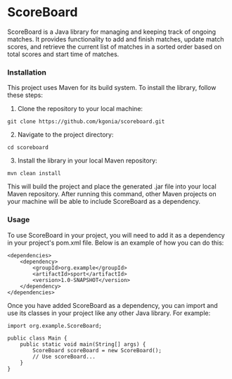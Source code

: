 # ScoreBoard

ScoreBoard is a Java library for managing and keeping track of ongoing matches. It provides functionality to add and finish matches, update match scores, and retrieve the current list of matches in a sorted order based on total scores and start time of matches.

### Installation

This project uses Maven for its build system. To install the library, follow these steps:

1. Clone the repository to your local machine:
 
`git clone https://github.com/kgonia/scoreboard.git`


2. Navigate to the project directory:

`cd scoreboard
`

3. Install the library in your local Maven repository:

`mvn clean install`

This will build the project and place the generated .jar file into your local Maven repository. After running this command, other Maven projects on your machine will be able to include ScoreBoard as a dependency.

### Usage

To use ScoreBoard in your project, you will need to add it as a dependency in your project's pom.xml file. Below is an example of how you can do this:

```
<dependencies>
    <dependency>
        <groupId>org.example</groupId>
        <artifactId>sport</artifactId>
        <version>1.0-SNAPSHOT</version>
    </dependency>
</dependencies>
```

Once you have added ScoreBoard as a dependency, you can import and use its classes in your project like any other Java library. For example:

```
import org.example.ScoreBoard;

public class Main {
    public static void main(String[] args) {
        ScoreBoard scoreBoard = new ScoreBoard();
        // Use scoreBoard...
    }
}
```
